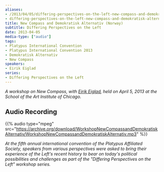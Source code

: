 ```yaml
---
aliases:
- /2013/04/05/differing-perspectives-on-the-left-new-compass-and-demokratisk-alternativ-norway
- differing-perspectives-on-the-left-new-compass-and-demokratisk-alternativ/
title: New Compass and Demokratisk Alternativ (Norway)
subtitle: Differing Perspectives on the Left
date: 2013-04-05
media-type: ["audio"]
tags:
- Platypus International Convention
- Platypus International Convention 2013
- Demokratisk Alternativ
- New Compass
speakers:
- Eirik Eiglad
series:
- Differing Perspectives on the Left
---
```


_A workshop on New Compass, with [Eirik Eiglad](/speakers/eirik-eiglad/), held on April 5, 2013 at the School of the Art Institute of Chicago._

## Audio Recording

{{% audio type="mpeg" src="https://archive.org/download/WorkshopNewCompassandDemokratiskAlternativ/WorkshopNewCompassandDemokratiskAlternativ.mp3" %}}


_At the fifth annual international convention of the Platypus Affiliated Society, speakers from various perspectives were asked to bring their experience of the Left's recent history to bear on today's political possibilities and challenges as part of the "Differing Perspectives on the Left" workshop series._
